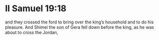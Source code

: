 # II Samuel 19:18

and they crossed the ford to bring over the king’s household and to do his pleasure. And Shimei the son of Gera fell down before the king, as he was about to cross the Jordan,
